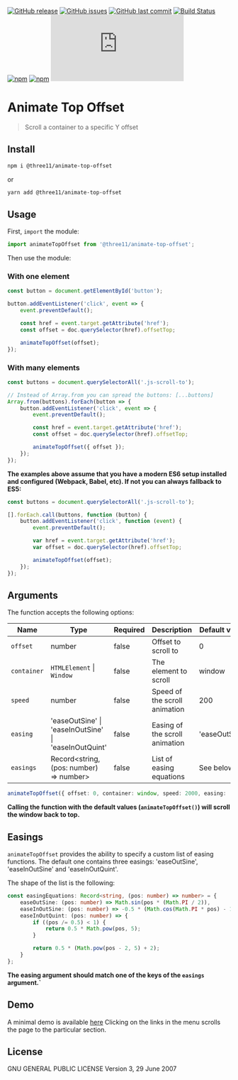[![GitHub release](https://img.shields.io/github/release/three11/animate-top-offset.svg)](https://github.com/three11/animate-top-offset/releases/latest)
[![GitHub issues](https://img.shields.io/github/issues/three11/animate-top-offset.svg)](https://github.com/three11/animate-top-offset/issues)
[![GitHub last commit](https://img.shields.io/github/last-commit/three11/animate-top-offset.svg)](https://github.com/three11/animate-top-offset/commits/master)
[![Build Status](https://travis-ci.org/three11/animate-top-offset.svg?branch=master)](https://travis-ci.org/three11/animate-top-offset)
[![npm](https://img.shields.io/npm/dt/@three11/animate-top-offset.svg)](https://www.npmjs.com/package/@three11/animate-top-offset)
[![npm](https://img.shields.io/npm/v/@three11/animate-top-offset.svg)](https://www.npmjs.com/package/@three11/animate-top-offset)
[![Analytics](https://ga-beacon.appspot.com/UA-83446952-1/github.com/three11/animate-top-offset/README.md)](https://github.com/three11/animate-top-offset/)

# Animate Top Offset

> Scroll a container to a specific Y offset

## Install

```sh
npm i @three11/animate-top-offset
```

or

```sh
yarn add @three11/animate-top-offset
```

## Usage

First, `import` the module:

```ts
import animateTopOffset from '@three11/animate-top-offset';
```

Then use the module:

### With one element

```ts
const button = document.getElementById('button');

button.addEventListener('click', event => {
	event.preventDefault();

	const href = event.target.getAttribute('href');
	const offset = doc.querySelector(href).offsetTop;

	animateTopOffset(offset);
});
```

### With many elements

```ts
const buttons = document.querySelectorAll('.js-scroll-to');

// Instead of Array.from you can spread the buttons: [...buttons]
Array.from(buttons).forEach(button => {
	button.addEventListener('click', event => {
		event.preventDefault();

		const href = event.target.getAttribute('href');
		const offset = doc.querySelector(href).offsetTop;

		animateTopOffset({ offset });
	});
});
```

**The examples above assume that you have a modern ES6 setup installed and configured (Webpack, Babel, etc). If not you can always fallback to ES5:**

```ts
const buttons = document.querySelectorAll('.js-scroll-to');

[].forEach.call(buttons, function (button) {
	button.addEventListener('click', function (event) {
		event.preventDefault();

		var href = event.target.getAttribute('href');
		var offset = doc.querySelector(href).offsetTop;

		animateTopOffset(offset);
	});
});
```

## Arguments

The function accepts the following options:

| Name        | Type                                                 | Required | Description                    | Default value |
| ----------- | ---------------------------------------------------- | -------- | ------------------------------ | ------------- |
| `offset`    | number                                               | false    | Offset to scroll to            | 0             |
| `container` | `HTMLElement` \| `Window`                            | false    | The element to scroll          | window        |
| `speed`     | number                                               | false    | Speed of the scroll animation  | 200           |
| `easing`    | 'easeOutSine' \| 'easeInOutSine' \| 'easeInOutQuint' | false    | Easing of the scroll animation | 'easeOutSine' |
| `easings`   | Record<string, (pos: number) => number>              | false    | List of easing equations       | See below     |

```ts
animateTopOffset({ offset: 0, container: window, speed: 2000, easing: 'easeOutSine', easings: easingEquations });
```

**Calling the function with the default values (`animateTopOffset()`) will scroll the window back to top.**

## Easings

`animateTopOffset` provides the ability to specify a custom list of easing functions.
The default one contains three easings: 'easeOutSine', 'easeInOutSine' and 'easeInOutQuint'.

The shape of the list is the following:

```ts
const easingEquations: Record<string, (pos: number) => number> = {
	easeOutSine: (pos: number) => Math.sin(pos * (Math.PI / 2)),
	easeInOutSine: (pos: number) => -0.5 * (Math.cos(Math.PI * pos) - 1),
	easeInOutQuint: (pos: number) => {
		if ((pos /= 0.5) < 1) {
			return 0.5 * Math.pow(pos, 5);
		}

		return 0.5 * (Math.pow(pos - 2, 5) + 2);
	}
};
```

**The easing argument should match one of the keys of the `easings` argument.`**

## Demo

A minimal demo is available [here](https://github.com/three11/scrollspy/blob/master/demo/index.html)
Clicking on the links in the menu scrolls the page to the particular section.

## License

GNU GENERAL PUBLIC LICENSE
Version 3, 29 June 2007
